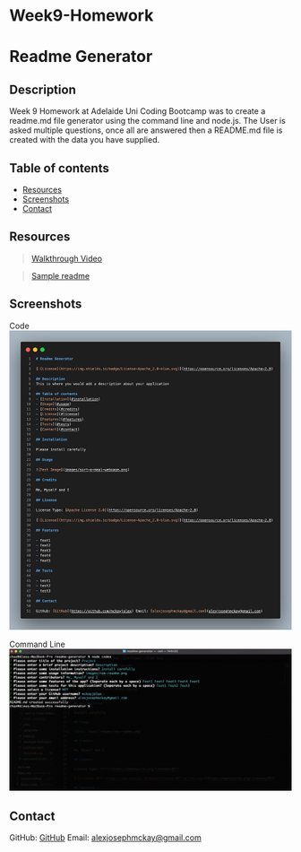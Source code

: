 # Week9-Homework

# Readme Generator

## Description 

Week 9 Homework at Adelaide Uni Coding Bootcamp was to create a readme.md file generator using the command line and node.js.
The User is asked multiple questions, once all are answered then a README.md file is created with the data you have supplied.

## Table of contents 

- [Resources](#resources) 
- [Screenshots](#screenshots) 
- [Contact](#contact)

## Resources

> [Walkthrough Video](https://youtu.be/W8CPssL9gTQ)

> [Sample readme](https://github.com/mckayjalex/readme-generator/blob/main/sampleREADME.md)

## Screenshots 

Code
![Code](images/raw-readme.png)

Command Line
![Command Line Input](images/command-line-input.png)

## Contact

GitHub: [GitHub](https://github.com/mckayjalex) Email: [alexjosephmckay@gmail.com](alexjosephmckay@gmail.com)